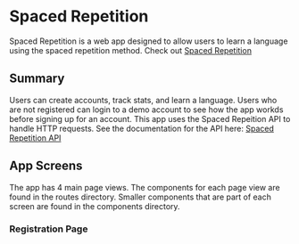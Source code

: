 # Spaced Repetition
Spaced Repetition is a web app designed to allow users to learn a language using the spaced repetition method.
Check out [Spaced Repetition](https://spaced-repitition-client-jackie-michael.vercel.app/)

## Summary
Users can create accounts, track stats, and learn a language. Users who are not registered can login to a demo account to see how the app workds before signing up for an account. This app uses the Spaced Repeition API to handle HTTP requests. See the documentation for the API here: [Spaced Repetition API](https://github.com/mloldacre/battleship-server-jmkbh)

## App Screens
The app has 4 main page views. The components for each page view are found in the routes directory. Smaller components that are part of each screen are found in the components directory.


### Registration Page

